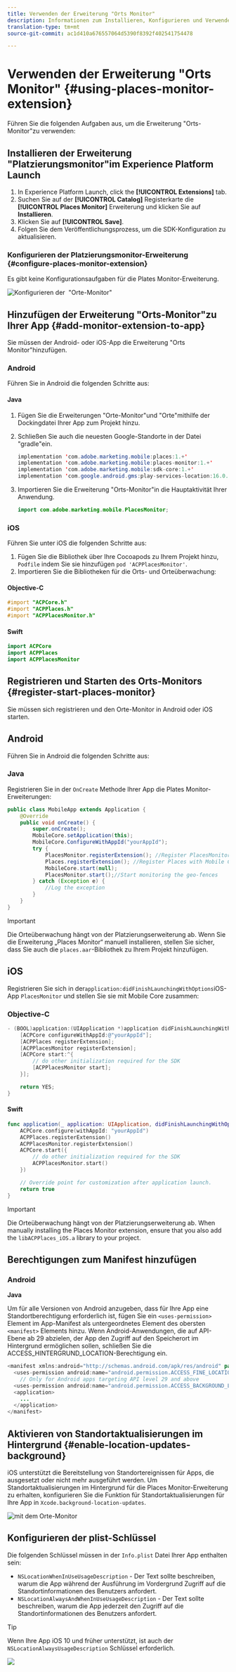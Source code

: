 ```yaml
---
title: Verwenden der Erweiterung "Orts Monitor"
description: Informationen zum Installieren, Konfigurieren und Verwenden der Erweiterung "Orts Monitor".
translation-type: tm+mt
source-git-commit: ac1d410a676557064d5390f8392f402541754478

---
```



# Verwenden der Erweiterung "Orts Monitor" {#using-places-monitor-extension}

Führen Sie die folgenden Aufgaben aus, um die Erweiterung "Orts-Monitor"zu verwenden:

## Installieren der Erweiterung "Platzierungsmonitor"im Experience Platform Launch

1. In Experience Platform Launch, click the **[!UICONTROL Extensions]** tab.
1. Suchen Sie auf der **[!UICONTROL Catalog]** Registerkarte die **[!UICONTROL Places Monitor]** Erweiterung und klicken Sie auf **Installieren**.
1. Klicken Sie auf **[!UICONTROL Save]**.
1. Folgen Sie dem Veröffentlichungsprozess, um die SDK-Konfiguration zu aktualisieren.

### Konfigurieren der Platzierungsmonitor-Erweiterung {#configure-places-monitor-extension}

Es gibt keine Konfigurationsaufgaben für die Plates Monitor-Erweiterung.

![Konfigurieren der ‌ "Orte-Monitor](/help/assets/configure_places_monitor.png)"

## Hinzufügen der Erweiterung "Orts-Monitor"zu Ihrer App {#add-monitor-extension-to-app}

Sie müssen der Android- oder iOS-App die Erweiterung "Orts Monitor"hinzufügen.

### Android

Führen Sie in Android die folgenden Schritte aus:

#### Java

1. Fügen Sie die Erweiterungen "Orte-Monitor"und "Orte"mithilfe der Dockingdatei Ihrer App zum Projekt hinzu.

1. Schließen Sie auch die neuesten Google-Standorte in der Datei "gradle"ein.

   ```java
   implementation 'com.adobe.marketing.mobile:places:1.+'
   implementation 'com.adobe.marketing.mobile:places-monitor:1.+'
   implementation 'com.adobe.marketing.mobile:sdk-core:1.+'
   implementation 'com.google.android.gms:play-services-location:16.0.0'
   ```

1. Importieren Sie die Erweiterung "Orts-Monitor"in die Hauptaktivität Ihrer Anwendung.

   ```java
   import com.adobe.marketing.mobile.PlacesMonitor;
   ```

### iOS

Führen Sie unter iOS die folgenden Schritte aus:

1. Fügen Sie die Bibliothek über Ihre Cocoapods zu Ihrem Projekt hinzu, `Podfile` indem Sie sie hinzufügen `pod 'ACPPlacesMonitor'`.
1. Importieren Sie die Bibliotheken für die Orts- und Orteüberwachung:

#### Objective-C

```objectivec
#import "ACPCore.h"
#import "ACPPlaces.h"
#import "ACPPlacesMonitor.h"
```

#### Swift

```swift
import ACPCore
import ACPPlaces
import ACPPlacesMonitor
```


## Registrieren und Starten des Orts-Monitors {#register-start-places-monitor}

Sie müssen sich registrieren und den Orte-Monitor in Android oder iOS starten.

## Android

Führen Sie in Android die folgenden Schritte aus:

### Java

Registrieren Sie in der `OnCreate` Methode Ihrer App die Plates Monitor-Erweiterungen:

```java
public class MobileApp extends Application {
    @Override
    public void onCreate() {
        super.onCreate();
        MobileCore.setApplication(this);
        MobileCore.ConfigureWithAppId("yourAppId");
        try {
            PlacesMonitor.registerExtension(); //Register PlacesMonitor with Mobile Core
            Places.registerExtension(); //Register Places with Mobile Core
            MobileCore.start(null);
            PlacesMonitor.start();//Start monitoring the geo-fences
        } catch (Exception e) {
            //Log the exception
        }
    }
}
```

>[!IMPORTANT]
>
>Die Orteüberwachung hängt von der Platzierungserweiterung ab. Wenn Sie die Erweiterung „Places Monitor“ manuell installieren, stellen Sie sicher, dass Sie auch die `places.aar`-Bibliothek zu Ihrem Projekt hinzufügen.

## iOS

Registrieren Sie sich in der`application:didFinishLaunchingWithOptions`iOS-App `PlacesMonitor` und stellen Sie sie mit Mobile Core zusammen:

### Objective-C

```objectivec
- (BOOL)application:(UIApplication *)application didFinishLaunchingWithOptions:(NSDictionary*)launchOptions {
    [ACPCore configureWithAppId:@"yourAppId"];
    [ACPPlaces registerExtension];
    [ACPPlacesMonitor registerExtension];
    [ACPCore start:^{            
        // do other initialization required for the SDK
        [ACPPlacesMonitor start];
    }];

    return YES;
}
```

#### Swift

```swift
func application(_ application: UIApplication, didFinishLaunchingWithOptions launchOptions: [UIApplication.LaunchOptionsKey: Any]?) -> Bool {
    ACPCore.configure(withAppId: "yourAppId")
    ACPPlaces.registerExtension()       
    ACPPlacesMonitor.registerExtension()
    ACPCore.start({
        // do other initialization required for the SDK
        ACPPlacesMonitor.start()
    })

    // Override point for customization after application launch.        
    return true
}
```

>[!IMPORTANT]
>
>Die Orteüberwachung hängt von der Platzierungserweiterung ab. When manually installing the Places Monitor extension, ensure that you also add the `libACPPlaces_iOS.a` library to your project.


## Berechtigungen zum Manifest hinzufügen

### Android

**Java**

Um für alle Versionen von Android anzugeben, dass für Ihre App eine Standortberechtigung erforderlich ist, fügen Sie ein `<uses-permission>` Element im App-Manifest als untergeordnetes Element des obersten `<manifest>` Elements hinzu. Wenn Android-Anwendungen, die auf API-Ebene ab 29 abzielen, der App den Zugriff auf den Speicherort im Hintergrund ermöglichen sollen, schließen Sie die ACCESS_HINTERGRUND_LOCATION-Berechtigung ein.

```java
<manifest xmlns:android="http://schemas.android.com/apk/res/android" package="com.adobe.placesapp">
  <uses-permission android:name="android.permission.ACCESS_FINE_LOCATION" />
    // Only for Android apps targeting API level 29 and above
  <uses-permission android:name="android.permission.ACCESS_BACKGROUND_LOCATION" />
  <application>        
    ...    
  </application>
</manifest>
```


## Aktivieren von Standortaktualisierungen im Hintergrund {#enable-location-updates-background}

iOS unterstützt die Bereitstellung von Standortereignissen für Apps, die ausgesetzt oder nicht mehr ausgeführt werden. Um Standortaktualisierungen im Hintergrund für die Places Monitor-Erweiterung zu erhalten, konfigurieren Sie die Funktion für Standortaktualisierungen für Ihre App in `Xcode.background-location-updates`.

![mit dem Orte-Monitor](/help/assets/using-the-places-monitor_1.png)

## Konfigurieren der plist-Schlüssel

Die folgenden Schlüssel müssen in der `Info.plist` Datei Ihrer App enthalten sein:

* `NSLocationWhenInUseUsageDescription` - Der Text sollte beschreiben, warum die App während der Ausführung im Vordergrund Zugriff auf die Standortinformationen des Benutzers anfordert.
* `NSLocationAlwaysAndWhenInUseUsageDescription` - Der Text sollte beschreiben, warum die App jederzeit den Zugriff auf die Standortinformationen des Benutzers anfordert.

>[!TIP]
>
>Wenn Ihre App iOS 10 und früher unterstützt, ist auch der `NSLocationAlwaysUsageDescription` Schlüssel erforderlich.

![](/help/assets/using-the-places-monitor_2.png)
